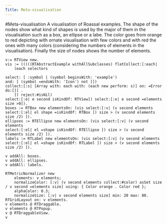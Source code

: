 ```yaml
---
Title: Meta-visualisation
---
```

#Meta-visualisation
A visualisation of Roassal examples. The shape of the nodes show what kind of shapes is used by the major of them in the visualisation such as a box, an ellipse or a labe. The color goes from orange to red depicting with ornate visualisation with few colors and with red the ones with many colors (considering the numbers of elements in the visualisation). Finally the size of nodes shows the number of elements.

```
v:= RTView new.
vis := (((((RTAbstractExample withAllSubclasses) flatCollect:[:each|
	(each selectors 
			
select: [ :symbol | (symbol beginsWith: 'example') 
and: [ (symbol =endsWith: 'Icon') not ]]) 
collect:[:s| [Array with: each with: (each new perform: s)] on: =Error do:[]] .				
	]) reject:#isNil)  
select:[:e| e second isKindOf: RTView]) select:[:e| e second =elements size >0]).
boxes := RTBox new elementsOn: (vis select:[:v| (v second elements 
select:[:el| el shape =isKindOf: RTBox ]) size > (v second elements size /2) ]).
ellipses := RTEllipse new elementsOn: (vis select:[:v| (v second elements 
select:[:el| el =shape isKindOf: RTEllipse ]) size > (v second elements size /2) ]).
labels := RTLabel new elementsOn: (vis select:[:v| (v second elements 
select:[:el| el =shape isKindOf: RTLabel ]) size > (v second elements size /2) ]).

v addAll: boxes.
v addAll: ellipses.
v addAll: labels.

RTMetricNormalizer new
	elements: v elements;
	normalizeColor: [:v| (v second elements collect:#color) asSet size 
/ v second =elements size] using: { Color orange . Color red };
	alphaColor: 0.3;
	normalizeSize: [:v| v second elements size] min: 20 max: 80.
RTGridLayout on: v elements.
v elements @ RTDraggable.
v elements @ RTPopup.
v @ RTDraggableView.
v
```
